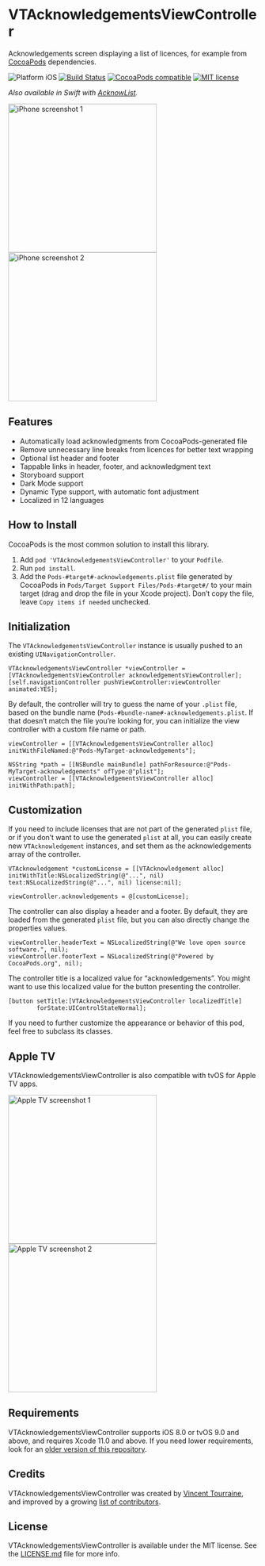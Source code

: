 # VTAcknowledgementsViewController

Acknowledgements screen displaying a list of licences, for example from [CocoaPods](https://cocoapods.org) dependencies.

![Platform iOS](https://img.shields.io/cocoapods/p/VTAcknowledgementsViewController.svg)
[![Build Status](https://travis-ci.org/vtourraine/VTAcknowledgementsViewController.svg?branch=master)](https://travis-ci.org/vtourraine/VTAcknowledgementsViewController)
[![CocoaPods compatible](https://img.shields.io/cocoapods/v/VTAcknowledgementsViewController.svg)](https://cocoapods.org/pods/VTAcknowledgementsViewController)
[![MIT license](http://img.shields.io/badge/license-MIT-blue.svg)](https://github.com/vtourraine/VTAcknowledgementsViewController/raw/master/LICENSE)

_Also available in Swift with [AcknowList](https://github.com/vtourraine/AcknowList)._

<img alt="iPhone screenshot 1" src="https://vtourraine.github.io/VTAcknowledgementsViewController/screenshots/iPhone-X-01.png" width="300px"> <img alt="iPhone screenshot 2" src="https://vtourraine.github.io/VTAcknowledgementsViewController/screenshots/iPhone-X-02.png" width="300px">

## Features

- Automatically load acknowledgments from CocoaPods-generated file
- Remove unnecessary line breaks from licences for better text wrapping
- Optional list header and footer
- Tappable links in header, footer, and acknowledgment text
- Storyboard support
- Dark Mode support
- Dynamic Type support, with automatic font adjustment
- Localized in 12 languages

## How to Install

CocoaPods is the most common solution to install this library.

1. Add `pod 'VTAcknowledgementsViewController'` to your `Podfile`.
2. Run `pod install`.
3. Add the `Pods-#target#-acknowledgements.plist` file generated by CocoaPods in `Pods/Target Support Files/Pods-#target#/` to your main target (drag and drop the file in your Xcode project). Don’t copy the file, leave `Copy items if needed` unchecked.

## Initialization

The `VTAcknowledgementsViewController` instance is usually pushed to an existing `UINavigationController`.

``` objc
VTAcknowledgementsViewController *viewController = [VTAcknowledgementsViewController acknowledgementsViewController];
[self.navigationController pushViewController:viewController animated:YES];
```

By default, the controller will try to guess the name of your `.plist` file, based on the bundle name (`Pods-#bundle-name#-acknowledgements.plist`. If that doesn’t match the file you’re looking for, you can initialize the view controller with a custom file name or path.

``` objc
viewController = [[VTAcknowledgementsViewController alloc] initWithFileNamed:@"Pods-MyTarget-acknowledgements"];
```

``` objc
NSString *path = [[NSBundle mainBundle] pathForResource:@"Pods-MyTarget-acknowledgements" ofType:@"plist"];
viewController = [[VTAcknowledgementsViewController alloc] initWithPath:path];
```

## Customization

If you need to include licenses that are not part of the generated `plist` file, or if you don’t want to use the generated `plist` at all, you can easily create new `VTAcknowledgement` instances, and set them as the acknowledgements array of the controller.

``` objc
VTAcknowledgement *customLicense = [[VTAcknowledgement alloc] initWithTitle:NSLocalizedString(@"...", nil) text:NSLocalizedString(@"...", nil) license:nil];

viewController.acknowledgements = @[customLicense];
```

The controller can also display a header and a footer. By default, they are loaded from the generated `plist` file, but you can also directly change the properties values.

``` objc
viewController.headerText = NSLocalizedString(@"We love open source software.", nil);
viewController.footerText = NSLocalizedString(@"Powered by CocoaPods.org", nil);
```

The controller title is a localized value for “acknowledgements”. You might want to use this localized value for the button presenting the controller.

``` objc
[button setTitle:[VTAcknowledgementsViewController localizedTitle]
        forState:UIControlStateNormal];
```

If you need to further customize the appearance or behavior of this pod, feel free to subclass its classes.

## Apple TV

VTAcknowledgementsViewController is also compatible with tvOS for Apple TV apps.

<img alt="Apple TV screenshot 1" src="http://vtourraine.github.io/VTAcknowledgementsViewController/screenshots/Apple-TV-600px-01.png" width="300px"> <img alt="Apple TV screenshot 2" src="http://vtourraine.github.io/VTAcknowledgementsViewController/screenshots/Apple-TV-600px-02.png" width="300px">

## Requirements

VTAcknowledgementsViewController supports iOS 8.0 or tvOS 9.0 and above, and requires Xcode 11.0 and above. If you need lower requirements, look for an [older version of this repository](https://github.com/vtourraine/VTAcknowledgementsViewController/releases).

## Credits

VTAcknowledgementsViewController was created by [Vincent Tourraine](http://www.vtourraine.net), and improved by a growing [list of contributors](https://github.com/vtourraine/VTAcknowledgementsViewController/contributors).

## License

VTAcknowledgementsViewController is available under the MIT license. See the [LICENSE.md](./LICENSE.md) file for more info.
